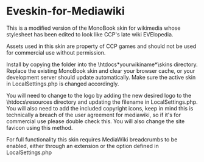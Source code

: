 # Eveskin-for-Mediawiki
This is a modified version of the MonoBook skin for wikimedia whose stylesheet has been edited to look like CCP's late wiki EVElopedia. 

Assets used in this skin are property of CCP games and should not be used for commercial use without permission.

Install by copying the folder into the \htdocs\*yourwikiname*\skins directory. Replace the existing MonoBook skin and clear your browser cache, or your development server should update automatically. Make sure the active skin in LocalSettings.php is changed accordingly.

You will need to change to the logo by adding the new desired logo to the \htdocs\resources directory and updating the filename in LocalSettings.php. You will also need to add the included copyright icons, keep in mind this is technically a breach of the user agreement for mediawiki, so if it's for commercial use please double check this. You will also change the site favicon using this method.

For full functionality this skin requires MediaWiki breadcrumbs to be enabled, either through an extension or the option defined in LocalSettings.php
